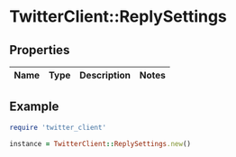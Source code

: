 # TwitterClient::ReplySettings

## Properties

| Name | Type | Description | Notes |
| ---- | ---- | ----------- | ----- |

## Example

```ruby
require 'twitter_client'

instance = TwitterClient::ReplySettings.new()
```


